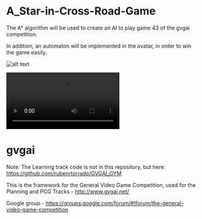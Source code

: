 # A_Star-in-Cross-Road-Game

The A* algorithm will be used to create an AI to play game 43 of the gvgai competition.


In addition, an automaton will be implemented in the avatar, in order to win the game easily. 

![alt text](https://github.com/PabloCaceresRamos/A_Star-in-Cross-Road-Game/blob/1fda519e50846ec9515fdb27219120382948a5e3/Prictures/juego.png)

![Watch the video](https://github.com/PabloCaceresRamos/A_Star-in-Cross-Road-Game/blob/1fda519e50846ec9515fdb27219120382948a5e3/Video/video.mkv)

gvgai
=====

Note: The Learning track code is not in this repository, but here: https://github.com/rubenrtorrado/GVGAI_GYM


This is the framework for the General Video Game Competition, used for the Planning and PCG Tracks - http://www.gvgai.net/

Google group - https://groups.google.com/forum/#!forum/the-general-video-game-competition
